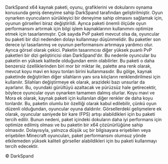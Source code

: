 DarkSpand x64 kaynak paketi, oyunu, grafiklerini ve dokularını oynama konusunda geniş deneyime sahip DarkSpand tarafından geliştirilmiştir. Oyun oynarken oyuncuların sürükleyici bir deneyime sahip olmasını sağlamak için, oyunun görselleri biraz değiştirildi. Ayrıca paketi önemli ölçüde oyun performansını artırmak için bilgi işlem kaynaklarının kullanımını optimize etmek için tasarlanmıştır. Çok sayıda PvP paketi mevcut olsa da, oyuncular bu paketi bir dizi nedenden dolayı kullanmayı düşünmelidir. Bu paketler son derece iyi tasarlanmış ve oyunun performansını artırmaya yardımcı olur. Ayrıca görsel olarak çekici. Paketin tasarımcısı diğer yüksek puanlı PvP paketleri bir dizi geliştiricisi olan DarkSpand'dır. Bu nedenle oyuncular bu paketin en yüksek kalitede olduğundan emin olabilirler. Bu paketi o daha benzersiz özelliklerinden biri mor bir miktar ile, palette ana renk olarak, mevcut koyu mavi en koyu tonları birini kullanmasıdır. Bu gölge, kaynak paketinde değiştirilen diğer silahların yanı sıra kılıçların renklendirilmesi için kullanılır. Silahları değiştirmeye ek olarak, arazideki bazı unsurlar da ayarlanır. Bu, oyundaki gürültüyü azaltacak ve pürüzsüz hale getirecektir, böylece oyuncular oyun oynarken tamamen dalmış olurlar. Koyu mavi ve Mora ek olarak, kaynak paketi için kullanılan diğer renkler de daha koyu tonlardır. Bu, paketin olumlu bir özelliği olarak kabul edilebilir, çünkü oyun düzenli olduğundan, oyuncular oyuna daldırılır. Görsellerdeki gelişmelere ek olarak, oyuncular saniyede bir kare (FPS) artışı alabildikleri için bu paketi tercih edilir. Bunun nedeni, paket içindeki dokuların daha iyi performans için optimize edilmiş olması ve bu paketin bir x64 çözünürlüğüne sahip olmasıdır. Dolayısıyla, yalnızca düşük uç bir bilgisayara erişebilen veya erişebilen Minecraft oyuncuları, paket performansını olumsuz yönde etkilemeden yüksek kaliteli görseller alabildikleri için bu paketi kullanmayı tercih edecektir.

© DarkSpand
